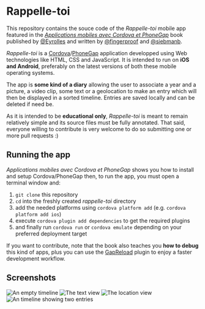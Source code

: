# Rappelle-toi

This repository contains the souce code of the *Rappelle-toi* mobile app featured in the *[Applications mobiles avec Cordova et PhoneGap](http://www.eyrolles.com/Informatique/Livre/applications-mobiles-avec-cordova-et-phonegap-9782212140521)* book published by [@Eyrolles](https://twitter.com/eyrolles) and written by [@fingerproof](https://twitter.com/fingerproof) and [@siebmanb](https://twitter.com/siebmanb).

*Rappelle-toi* is a [Cordova](https://cordova.apache.org/)/[PhoneGap](http://phonegap.com/) application developped using Web technologies like HTML, CSS and JavaScript. It is intended to run on **iOS and Android**, preferably on the latest versions of both these mobile operating systems.

The app is **some kind of a diary** allowing the user to associate a year and a picture, a video clip, some text or a geolocation to make an entry which will then be displayed in a sorted timeline. Entries are saved locally and can be deleted if need be.

As it is intended to be **educational only**, *Rappelle-toi* is meant to remain relatively simple and its source files must be fully annotated. That said, everyone willing to contribute is very welcome to do so submitting one or more pull requests :)

## Running the app

*Applications mobiles avec Cordova et PhoneGap* shows you how to install and setup Cordova/PhoneGap then, to run the app, you must open a terminal window and:

1. `git clone` this repository
2. `cd` into the freshly created *rappelle-toi* directory
3. add the needed platforms using `cordova platform add` (e.g. `cordova platform add ios`)
4. execute `cordova plugin add dependencies` to get the required plugins
5. and finally run `cordova run` or `cordova emulate` depending on your preferred deployment target

If you want to contribute, note that the book also teaches you **how to debug** this kind of apps, plus you can use the [GapReload](https://github.com/fingerproof/cordova-plugin-gapreload) plugin to enjoy a faster development workflow.

## Screenshots

![An empty timeline](https://raw.githubusercontent.com/sebastien-p/rappelle-toi/master/screenshots/empty-timeline.png)
![The text view](https://raw.githubusercontent.com/sebastien-p/rappelle-toi/master/screenshots/text-view.png)
![The location view](https://raw.githubusercontent.com/sebastien-p/rappelle-toi/master/screenshots/location-view.png)
![An timeline showing two entries](https://raw.githubusercontent.com/sebastien-p/rappelle-toi/master/screenshots/timeline.png)
